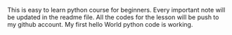 This is easy to learn python course for beginners.
Every important note will be updated in the readme file.
All the codes for the lesson will be push to my github account.
My first hello World python code is working.